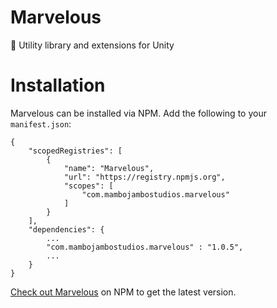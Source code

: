 # Marvelous

💄 Utility library and extensions for Unity

# Installation

Marvelous can be installed via NPM. Add the following to your `manifest.json`:

```
{
    "scopedRegistries": [
        {
            "name": "Marvelous",
            "url": "https://registry.npmjs.org",
            "scopes": [
                "com.mambojambostudios.marvelous"
            ]
        }
    ],
    "dependencies": {
        ...
        "com.mambojambostudios.marvelous" : "1.0.5",
        ...
    }
}
```

[Check out Marvelous](https://www.npmjs.com/package/com.mambojambostudios.marvelous) on NPM to get the latest version.

